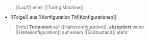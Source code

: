 > [[Lauf]] einer [[Turing Machine]]

- [[Folge]] aus [[Konfiguration TM|Konfigurationen]]

> [!info] **Terminiert** auf [[Haltekonfiguration]]; **akzeptiert** wenn [[Haltekonfiguration]] auf einem [[Endzustand]] steht.


